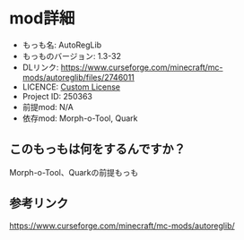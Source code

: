 # mod詳細

- もっも名: AutoRegLib
- もっものバージョン: 1.3-32
- DLリンク: https://www.curseforge.com/minecraft/mc-mods/autoreglib/files/2746011
- LICENCE: [Custom License](https://www.curseforge.com/minecraft/mc-mods/autoreglib/files/2746011)
- Project ID: 250363
- 前提mod: N/A
- 依存mod: Morph-o-Tool, Quark

## このもっもは何をするんですか？
Morph-o-Tool、Quarkの前提もっも

## 参考リンク
https://www.curseforge.com/minecraft/mc-mods/autoreglib/
